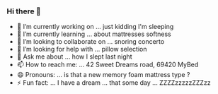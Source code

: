### Hi there 👋

<!--
**Lunik/Lunik** is a ✨ _special_ ✨ repository because its `README.md` (this file) appears on your GitHub profile.
-->

- 🔭 I’m currently working on ... just kidding I'm sleeping
- 🌱 I’m currently learning ... about mattresses softness
- 👯 I’m looking to collaborate on ... snoring concerto
- 🤔 I’m looking for help with ... pillow selection
- 💬 Ask me about ... how I slept last night
- 📫 How to reach me: ... 42 Sweet Dreams road, 69420 MyBed
- 😄 Pronouns: ... is that a new memory foam mattress type ?
- ⚡ Fun fact: ... I have a dream ... that some day ... ZZZZzzzzzZZZzz
